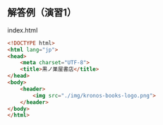 ## 解答例（演習1）

index.html

```html
<!DOCTYPE html>
<html lang="jp">
<head>
    <meta charset="UTF-8">
    <title>黒ノ巣屋書店</title>
</head>
<body>
    <header>
        <img src="./img/kronos-books-logo.png">
    </header>
</body>
</html>
```